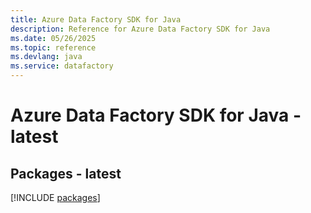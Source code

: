 ```yaml
---
title: Azure Data Factory SDK for Java
description: Reference for Azure Data Factory SDK for Java
ms.date: 05/26/2025
ms.topic: reference
ms.devlang: java
ms.service: datafactory
---
```

# Azure Data Factory SDK for Java - latest
## Packages - latest
[!INCLUDE [packages](data-factory-index.md)]